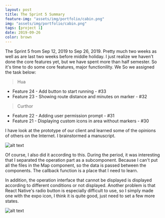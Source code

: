 ```yaml
---
layout: post
title: The Sprint 5 Summary
feature-img: "assets/img/portfolio/cabin.png"
img: "assets/img/portfolio/cabin.png"
tags: [project 1]
date: 2019-09-26
color: brown
---
```


The Sprint 5 from Sep 12, 2019 to Sep 26, 2019. Pretty much two weeks as well as are last two weeks before middle holiday. I just realize we haven't done the core features yet, but we have spent more than half semester. So it's time to do some core features, major functionility. We  So we assigned the task below:

> Hua

* Feature 24 - Add button to start running - #33 
* Feature 23 - Showing route distance and minutes on marker - #32 

> Curthor

* Feature 22 - Adding user permission prompt - #31 
* Feature 21 - Displaying custom icons in area without markers - #30

I have look at the prototype of our client and learned some of the opinions of others on the Internet. I brainstormed a manuscript.

![alt text](https://github.com/aemooooon/app/blob/master/assets/img/p/048.png?raw=true "brainstorme manuscript")

Of course, I also did it according to this. During the period, it was interesting that I separated the operation part as a subcomponent. Because I can't put all the files in the Map component, so the data is passed between the components. The callback function is a place that I need to learn. 

In addition, the operation interface that cannot be displayed is displayed according to different conditions or not displayed. Another problem is that React Native's radio button is especially difficult to use, so I simply made one with the expo icon, I think it is quite good, just need to set a few more states.

![alt text](https://github.com/aemooooon/app/blob/master/assets/img/p/046.png?raw=true "finished screenshot")

